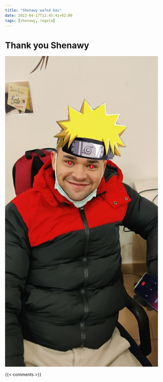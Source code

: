 ```yaml
---
title: "Shenawy wa7ed bas"
date: 2022-04-17T12:45:41+02:00
tags: [shenawy, regola]
---
```


# Thank you Shenawy 
![image2](https://github.com/mina1460/mina1460.github.io/blob/7456f6baabe4490d3e1a75b72189aea145abf827/resources/shenawy.jpg?raw=true)

{{< comments >}} 
